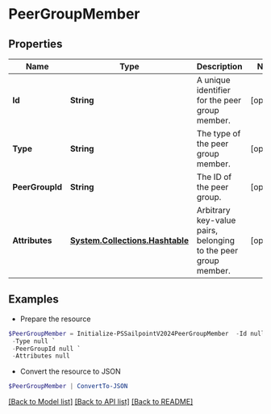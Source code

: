 # PeerGroupMember
## Properties

Name | Type | Description | Notes
------------ | ------------- | ------------- | -------------
**Id** | **String** | A unique identifier for the peer group member. | [optional] 
**Type** | **String** | The type of the peer group member. | [optional] 
**PeerGroupId** | **String** | The ID of the peer group. | [optional] 
**Attributes** | [**System.Collections.Hashtable**](SystemCollectionsHashtable.md) | Arbitrary key-value pairs, belonging to the peer group member. | [optional] 

## Examples

- Prepare the resource
```powershell
$PeerGroupMember = Initialize-PSSailpointV2024PeerGroupMember  -Id null `
 -Type null `
 -PeerGroupId null `
 -Attributes null
```

- Convert the resource to JSON
```powershell
$PeerGroupMember | ConvertTo-JSON
```

[[Back to Model list]](../README.md#documentation-for-models) [[Back to API list]](../README.md#documentation-for-api-endpoints) [[Back to README]](../README.md)

